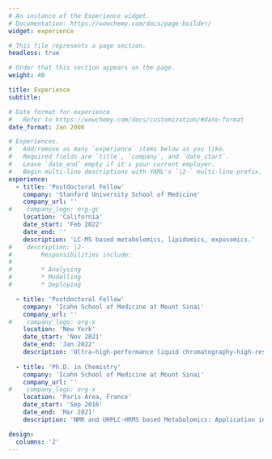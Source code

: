 ```yaml
---
# An instance of the Experience widget.
# Documentation: https://wowchemy.com/docs/page-builder/
widget: experience

# This file represents a page section.
headless: true

# Order that this section appears on the page.
weight: 40

title: Experience
subtitle:

# Date format for experience
#   Refer to https://wowchemy.com/docs/customization/#date-format
date_format: Jan 2006

# Experiences.
#   Add/remove as many `experience` items below as you like.
#   Required fields are `title`, `company`, and `date_start`.
#   Leave `date_end` empty if it's your current employer.
#   Begin multi-line descriptions with YAML's `|2-` multi-line prefix.
experience:
  - title: 'Postdoctoral Fellow'
    company: 'Stanford University School of Medicine'
    company_url: ''
#    company_logo: org-gc
    location: 'California'
    date_start: 'Feb 2022'
    date_end: ''
    description: 'LC-MS based metabolomics, lipidomics, exposomics.'
#    description: |2-
#        Responsibilities include:
#        
#        * Analysing
#        * Modelling
#        * Deploying

  - title: 'Postdoctoral Fellow'
    company: 'Icahn School of Medicine at Mount Sinai'
    company_url: ''
#    company_logo: org-x
    location: 'New York'
    date_start: 'Nov 2021'
    date_end: 'Jan 2022'
    description: 'Ultra-high-performance liquid chromatography-high-resolution accurate mass spectrometry based exposomics research.'
    
  - title: 'Ph.D. in Chemistry'
    company: 'Icahn School of Medicine at Mount Sinai'
    company_url: ''
#    company_logo: org-x
    location: 'Paris Area, France'
    date_start: 'Sep 2016'
    date_end: 'Mar 2021'
    description: 'NMR and UHPLC-HRMS based Metabolomics: Application in Non-alcoholic fatty liver disease (NAFLD) and Prostate Cancer Biomarker Discovery.'   

design:
  columns: '2'
---
```

